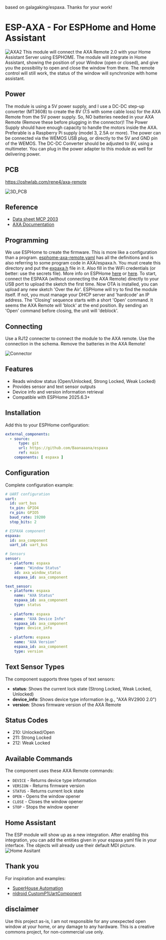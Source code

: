 based on galagaking/espaxa. Thanks for your work!

# ESP-AXA - For ESPHome and Home Assistant
![AXA2](https://github.com/Baanaaana/espaxa/blob/main/docs/IMG_0939.jpeg)
This module will connect the AXA Remote 2.0 with your Home Assistant Server using ESPHOME. The module will integrate in Home Assistant, showing the position of your Window (open or closed), and give you the possibility to open and close the window from there. The remote control will still work, the status of the window will synchronize with home assistant.
## Power
The module is using a 5V power supply, and I use a DC-DC step-up converter (MT3608) to create the 8V (7.5 with some cable loss) for the AXA Remote from the 5V power supply. So, NO batteries needed in your AXA Remote (Remove these before plugging in the connector)! The Power Supply should have enough capacity to handle the motors inside the AXA. Preferable is a Raspberry Pi supply (model 3, 2.5A or more). The power can be connected via the WEMOS USB plug, or directly to the 5V and GND pin of the WEMOS. The DC-DC Converter should be adjusted to 8V, using a multimeter. You can plug in the power adapter to this module as well for delivering power.
## PCB
https://oshwlab.com/rene4/axa-remote

![3D_PCB](https://github.com/Baanaaana/espaxa/blob/main/docs/3D_PCB.png)
## Reference
- [Data sheet MCP 2003](http://ww1.microchip.com/downloads/en/devicedoc/22230a.pdf)
- [AXA Documentation](http://files.domoticaforum.eu/uploads/Axa/AXA%20Remote%202%20domotica%20English%202012nov_V2.pdf)
## Programming
We use ESPHome to create the firmware. This is more like a configuration than a program. [esphome-axa-remote.yaml](https://github.com/baanaaana/espaxa/blob/main/esphome-axa-remote.yaml) has all the definitions and is also referring to some program code in AXA/espaxa.h. You must create this directory and put the [expaxa.h](https://github.com/baanaaana/espaxa/blob/main/AXA/espaxa.h) file in it. Also fill in the WiFi credentials (or better: use the secrets file). More info on ESPHome
[here](https://esphome.io/) or [here](https://www.galagaking.org/2019/11/05/esphome-workshop/). To start, connect the ESPAXA (without connecting the AXA Remote) directly to your USB port to upload the sketch the first time. Now OTA is installed, you can upload any new sketch 'Over the Air'. ESPHome will try to find the module itself. If not, you must manage your DHCP server and 'hardcode' an IP address. The 'Closing' sequence starts with a short 'Open' command. It seems the AXA Remote will 'block' at the end position. By sending an 'Open' command before closing, the unit will 'deblock'.
## Connecting
Use a RJ12 connecter to connect the module to the AXA remote. Use the connection in the schema. Remove the batteries in the AXA Remote!

![Connector](https://github.com/Baanaaana/espaxa/blob/main/docs/20200831_155821.jpg)
## Features

- Reads window status (Open/Unlocked, Strong Locked, Weak Locked)
- Provides sensor and text sensor outputs
- Device info and version information retrieval
- Compatible with ESPHome 2025.6.3+

## Installation

Add this to your ESPHome configuration:

```yaml
external_components:
  - source:
      type: git
      url: https://github.com/Baanaaana/espaxa
      ref: main
    components: [ espaxa ]
```

## Configuration

Complete configuration example:

```yaml
# UART configuration
uart:
  id: uart_bus
  tx_pin: GPIO4
  rx_pin: GPIO5
  baud_rate: 19200
  stop_bits: 2

# ESPAXA component
espaxa:
  id: axa_component
  uart_id: uart_bus

# Sensors
sensor:
  - platform: espaxa
    name: "Window Status"
    id: axa_window_status
    espaxa_id: axa_component

text_sensor:
  - platform: espaxa
    name: "AXA Status"
    espaxa_id: axa_component
    type: status
    
  - platform: espaxa
    name: "AXA Device Info"
    espaxa_id: axa_component
    type: device_info
    
  - platform: espaxa
    name: "AXA Version"
    espaxa_id: axa_component
    type: version
```

## Text Sensor Types

The component supports three types of text sensors:

- **status**: Shows the current lock state (Strong Locked, Weak Locked, Unlocked)
- **device_info**: Shows device type information (e.g., "AXA RV2900 2.0")
- **version**: Shows firmware version of the AXA Remote

## Status Codes

- 210: Unlocked/Open
- 211: Strong Locked
- 212: Weak Locked

## Available Commands

The component uses these AXA Remote commands:
- `DEVICE` - Returns device type information
- `VERSION` - Returns firmware version
- `STATUS` - Returns current lock state
- `OPEN` - Opens the window opener
- `CLOSE` - Closes the window opener
- `STOP` - Stops the window opener

## Home Assistant
The ESP module will show up as a new integration. After enabling this integration, you can add the entities given in your espaxa yaml file in your interface. The objects will already use their default MDI picture.
![Home Assitant](https://github.com/Baanaaana/espaxa/blob/main/docs/ha_esphome.png)
## Thank you
For inspiration and examples:
- [SuperHouse Automation](https://github.com/SuperHouse/)
- [nldroid CustomP1UartComponent](https://github.com/nldroid/CustomP1UartComponent)
## disclaimer
Use this project as-is, I am not responsible for any unexpected open window at your home, or any damage to any hardware. This is a creative commons project, for non-commercial use only.

